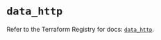 # `data_http`

Refer to the Terraform Registry for docs: [`data_http`](https://registry.terraform.io/providers/hashicorp/http/3.4.1/docs/data-sources/http).
